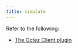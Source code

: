 ```yaml
---
title: simulate
---
```


Refer to the following:
- [The Octez Client plugin](/taqueria/plugins/plugin-octez-client/#the-taq-simulate-task)